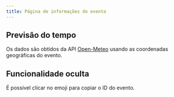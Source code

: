 ```yaml
---
title: Página de informações do evento
---
```


## Previsão do tempo

Os dados são obtidos da API [Open-Meteo](https://open-meteo.com/) usando as coordenadas geográficas do evento.

## Funcionalidade oculta

É possível clicar no emoji para copiar o ID do evento.
